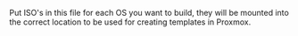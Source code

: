 Put ISO's in this file for each OS you want to build, they will be mounted into the correct location to be used for creating templates in Proxmox.